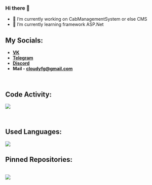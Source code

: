 ### Hi there 👋

- 🔭 I’m currently working on CabManagementSystem or else CMS
- 🌱 I’m currently learning framework ASP.Net
## My Socials:
- **[VK](https://vk.com/maxim_lebedev6)**
- **[Telegram](https://t.me/slwlyg)** 
- **[Discord](https://discordapp.com/users/712968745127116820)**
- **Mail - cloudyfg@gmail.com**
<p></p><br />

## Code Activity:
<a href="https://wakatime.com"><img src="https://wakatime.com/share/@Cloudy/f3077d91-1b34-4010-864a-80f14512afe5.png" /></a>

<p></p><br />

## Used Languages:
<a href="https://wakatime.com"><img src="https://wakatime.com/share/@Cloudy/1c9fbbbd-9eb1-42fa-b537-e93191112562.png" /></a>

## Pinned Repositories:

<p></p><br />
<a href="https://github.com/CloudlyFog/InContact">
  <img align="center" src="https://github-readme-stats.vercel.app/api/pin/?username=CloudlyFog&repo=InContact&theme=github_dark" />
</a>
